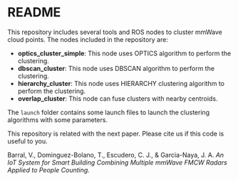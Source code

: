 # README

This repository includes several tools and ROS nodes to cluster mmWave cloud points.
The nodes included in the repository are:

* **optics_cluster_simple**:  This node uses OPTICS algorithm to perform the clustering.
* **dbscan_cluster**:  This node uses DBSCAN algorithm to perform the clustering.
* **hierarchy_cluster**:  This node uses HIERARCHY clustering algorithm to perform the clustering.
* **overlap_cluster**:  This node can fuse clusters with nearby centroids.

The ```launch``` folder contains some launch files to launch the clustering algorithms with some parameters.

This repository is related with the next paper. Please cite us if this code is useful to you.

Barral, V., Dominguez-Bolano, T., Escudero, C. J., & Garcia-Naya, J. A. *An IoT System for Smart Building Combining Multiple mmWave FMCW Radars Applied to People Counting.*